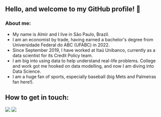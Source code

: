 ## Hello, and welcome to my GitHub profile! 👋

### About me:

- My name is Almir and I live in São Paulo, Brazil.
- I am an economist by trade, having earned a bachelor's degree from Universidade Federal do ABC (UFABC) in 2022.
- Since September 2019, I have worked at Itaú Unibanco, currently as a data scientist for its Credit Policy team.
- I am big into using data to help understand real-life problems. College and work got me hooked on data modelling, and now I am diving into Data Science.
- I am a huge fan of sports, especially baseball (big Mets and Palmeiras fan here!).

<!--
**almirlimajr97/almirlimajr97** is a ✨ _special_ ✨ repository because its `README.md` (this file) appears on your GitHub profile.

Here are some ideas to get you started:

- 🔭 I’m currently working on ...
- 🌱 I’m currently learning ...
- 👯 I’m looking to collaborate on ...
- 🤔 I’m looking for help with ...
- 💬 Ask me about ...
- 📫 How to reach me: ...
- 😄 Pronouns: ...
- ⚡ Fun fact: ...
-->
## How to get in touch:

<div>
<a href = "mailto:almirlimajr97@gmail.com"><img loading="lazy" src="https://img.shields.io/badge/Gmail-D14836?style=for-the-badge&logo=gmail&logoColor=white" target="_blank"></a>
<a href="https://www.linkedin.com/in/almirlimajr97/" target="_blank"><img loading="lazy" src="https://img.shields.io/badge/-LinkedIn-%230077B5?style=for-the-badge&logo=linkedin&logoColor=white" target="_blank"></a>   
</div>
